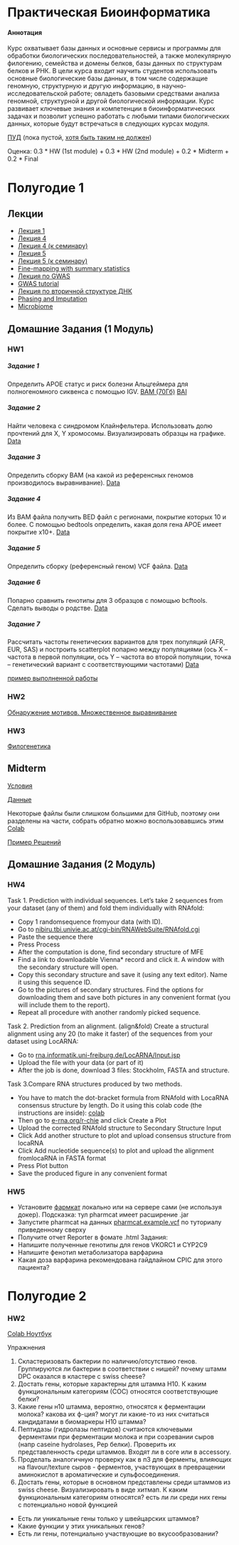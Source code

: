 # Практическая Биоинформатика

#### Аннотация
Курс охватывает базы данных и основные сервисы и программы для обработки биологических последовательностей, а также молекулярную филогению, семейства и домены белков, базы данных по структурам белков и РНК. В цели курса входит научить студентов использовать основные биологические базы данных, в том числе содержащие геномную, структурную и другую информацию, в научно-исследовательской работе; овладеть базовыми средствами анализа геномной, структурной и другой биологической информации. Курс развивает ключевые знания и компетенции в биоинформатических задачах и позволит успешно работать с любыми типами биологических данных, которые будут встречаться в следующих курсах модуля.

[ПУД](https://www.hse.ru/edu/courses/900085705) (пока пустой, [хотя быть таким не должен](https://www.hse.ru/studyspravka/programmauchdisc))

Оценка: 0.3 * HW (1st module) + 0.3 * HW (2nd module) + 0.2 * Midterm + 0.2 * Final

# Полугодие 1

## Лекции
- [Лекция 1](https://docs.google.com/viewer?url=https://github.com/Vladm0z/HSE-Bioinformatics/raw/main/Bioinformatics/MSc/PracBio/PB_Lec1.pdf)
- [Лекция 4](https://docs.google.com/viewer?url=https://github.com/Vladm0z/HSE-Bioinformatics/raw/main/Bioinformatics/MSc/PracBio/PB_Lec4.pdf)
- [Лекция 4 (к семинару)](https://docs.google.com/viewer?url=https://github.com/Vladm0z/HSE-Bioinformatics/raw/main/Bioinformatics/MSc/PracBio/PBs_Lec4.pdf)
- [Лекция 5](https://docs.google.com/viewer?url=https://github.com/Vladm0z/HSE-Bioinformatics/raw/main/Bioinformatics/MSc/PracBio/PB_Lec5.pdf)
- [Лекция 5 (к семинару)](https://docs.google.com/viewer?url=https://github.com/Vladm0z/HSE-Bioinformatics/raw/main/Bioinformatics/MSc/PracBio/PBs_Lec5.pdf)
- [Fine-mapping with summary statistics](https://stephenslab.github.io/susieR/articles/finemapping_summary_statistics.html)
- [Лекция по GWAS](https://docs.google.com/viewer?url=https://github.com/Vladm0z/HSE-Bioinformatics/raw/main/Bioinformatics/MSc/PracBio/Post-GWAS-1_30.09.2024.pdf)
- [GWAS tutorial](https://pbreheny.github.io/adv-gwas-tutorial/quality_control.html#fam)
- [Лекция по вторичной структуре ДНК](https://docs.google.com/viewer?url=https://github.com/Vladm0z/HSE-Bioinformatics/raw/main/Bioinformatics/MSc/PracBio/PBs_Lec_05_11_2024.pdf)
- [Phasing and Imputation](https://docs.google.com/viewer?url=https://github.com/Vladm0z/HSE-Bioinformatics/raw/main/Bioinformatics/MSc/PracBio/Phasing%20and%20imputation.pdf)
- [Microbiome](https://docs.google.com/viewer?url=https://github.com/Vladm0z/HSE-Bioinformatics/raw/main/Bioinformatics/MSc/PracBio/Microbiome.pdf)

## Домашние Задания (1 Модуль)
### HW1
##### Задание 1
Определить APOE статус и риск болезни Альцгеймера для полногеномного сиквенса с помощью IGV.
[BAM (70Гб)](https://storage.yandexcloud.net/genotek-testing/data/vi0006/vi0006.markdup.hg19.bam?X-Amz-Algorithm=AWS4-HMAC-SHA256&X-Amz-Credential=wgMztS8ws2HPY6sgnw38%2F20240910%2Fru-central1%2Fs3%2Faws4_request&X-Amz-Date=20240910T170208Z&X-Amz-Expires=864000&X-Amz-Signature=673FB8F2B3259D4A5F2326BD88BD7980B1D508D1A2F55075379BF61BD2A6AF69&X-Amz-SignedHeaders=host)
[BAI](https://storage.yandexcloud.net/genotek-testing/data/vi0006/vi0006.markdup.hg19.bai?X-Amz-Algorithm=AWS4-HMAC-SHA256&X-Amz-Credential=wgMztS8ws2HPY6sgnw38%2F20240910%2Fru-central1%2Fs3%2Faws4_request&X-Amz-Date=20240910T170237Z&X-Amz-Expires=864000&X-Amz-Signature=955B8DC66CC6C474038D2DFF1D90E354CA9F21D631C6901B1AB032218143BA74&X-Amz-SignedHeaders=host)

##### Задание 2
Найти человека с синдромом Клайнфельтера. Использовать долю прочтений для X, Y хромосомы. Визуализировать образцы на графике.
[Data](https://drive.google.com/file/d/1y4EX5VJBc5ZzAWVECgbhZMGMP7EzSRqt/view?usp=drive_link)

##### Задание 3
Определить сборку BAM (на какой из референсных геномов производилось выравнивание).
[Data](https://drive.google.com/file/d/1yBwfSk_-UkrYXF3zkjf8hAv-YlD8XNhV/view?usp=drive_link)

##### Задание 4
Из BAM файла получить BED файл с регионами, покрытие которых 10 и более. С помощью bedtools определить, какая доля гена APOE имеет покрытие x10+.
[Data](https://drive.google.com/file/d/1y6mscgydlMXj96c0m3xV3kHSci2a498n/view?usp=drive_link)

##### Задание 5
Определить сборку (референсный геном) VCF файла.
[Data](https://drive.google.com/file/d/1tB5_aX_PHTfgJBOxrBBgURkVGfd2gtAq/view?usp=drive_link)

##### Задание 6
Попарно сравнить генотипы для 3 образцов с помощью bcftools. Сделать выводы о родстве.
[Data](https://drive.google.com/file/d/1yKQC_qn8sDhyflKWvAQpYyDbBiTPvuv4/view?usp=drive_link)

##### Задание 7
Рассчитать частоты генетических вариантов для трех популяций (AFR, EUR, SAS) и построить scatterplot попарно между популяциями (ось Х – частота в первой популяции, ось Y – частота во второй популяции, точка – генетический вариант с соответствующими частотами)
[Data](https://drive.google.com/file/d/1yMDb2JGcMfaZ8T6oHVJRB2EPjq3dGos5/view?usp=drive_link)


[пример выполненной работы](https://colab.research.google.com/drive/1Re9ICj2SAEqcDrvhP-rtJgg-LgfydNbZ?usp=sharing)


### HW2

[Обнаружение мотивов. Множественное выравнивание](https://github.com/michtrofimov/hse_data_analysis_MSA/tree/master)

### HW3

[Филогенетика](https://github.com/michtrofimov/hse_data_analysis_phylogenetics)



## Midterm

[Условия](https://docs.google.com/viewer?url=https://github.com/Vladm0z/HSE-Bioinformatics/raw/main/Bioinformatics/MSc/PracBio/Midterm/Midterm.pdf)

[Данные](https://github.com/Vladm0z/HSE-Bioinformatics/tree/main/Bioinformatics/MSc/PracBio/Midterm)

Некоторые файлы были слишком большими для GitHub, поэтому они разделены на части, собрать обратно можно воспользовавшись этим [Colab](https://colab.research.google.com/drive/1DQu0zZz_REoLFjRxqyBUBRb232cv3wRj?usp=sharing)

[Пример Решений](https://docs.google.com/viewer?url=https://github.com/Vladm0z/HSE-Bioinformatics/raw/main/Bioinformatics/MSc/PracBio/Midterm/Midterm_sol.pdf)



## Домашние Задания (2 Модуль)
### HW4
Task 1. Prediction with individual sequences.
Let’s take 2 sequences from your dataset (any of them) and fold them individually with RNAfold:
- Copy 1 randomsequence fromyour data (with ID).
-  Go to [nibiru.tbi.univie.ac.at/cgi-bin/RNAWebSuite/RNAfold.cgi](http://nibiru.tbi.univie.ac.at/cgi-bin/RNAWebSuite/RNAfold.cgi)
- Paste the sequence there
- Press Process
- After the computation is done, find secondary structure of MFE
- Find a link to downloadable Vienna* record and click it. A window with the secondary structure will open.
- Copy this secondary structure and save it (using any text editor). Name it using this sequence ID.
- Go to the pictures of secondary structures. Find the options for downloading them and save both pictures in any convenient format (you will include them to the report).
- Repeat all procedure with another randomly picked sequence.

Task 2. Prediction from an alignment. (align&fold)
Create a structural alignment using any 20 (to make it faster) of the sequences from your
dataset using LocARNA:
- Go to [rna.informatik.uni-freiburg.de/LocARNA/Input.jsp](https://rna.informatik.uni-freiburg.de/LocARNA/Input.jsp)
- Upload the file with your data (or part of it)
- After the job is done, download 3 files: Stockholm, FASTA and structure.

Task 3.Compare RNA structures produced by two methods.
- You have to match the dot-bracket formula from RNAfold with LocaRNA consensus structure by length. Do it using this colab code (the instructions are inside): [colab](https://colab.research.google.com/drive/1dQZQgV2Y63VPjoqrqPC1B8Y5xG_HfzPv?usp=sharing)
- Then go to [e-rna.org/r-chie](https://e-rna.org/r-chie/) and click Create a Plot
- Upload the corrected RNAfold structure to Secondary Structure Input
- Click Add another structure to plot and upload consensus structure from locaRNA
- Click Add nucleotide sequence(s) to plot and upload the alignment fromlocaRNA in FASTA format
- Press Plot button
- Save the produced figure in any convenient format

### HW5
- Установите [фармкат](https://github.com/PharmGKB/PharmCAT-tutorial) локально или на сервере сами (не используя докер). Подсказка: тул
pharmcat имеет расширение .jar
- Запустите pharmcat на данных [pharmcat.example.vcf](https://github.com/Vladm0z/HSE-Bioinformatics/blob/main/Bioinformatics/MSc/PracBio/HW_1107/pharmcat.example.vcf) по туториалу приведенному сверху
- Получите отчет Reporter в фомате .html
Задания:
- Напишите полученные генотипы для генов VKORC1 и CYP2C9
- Напишите фенотип метаболизатора варфарина
- Какая доза варфарина рекомендована гайдлайном CPIC для этого пациента?

# Полугодие 2

### HW2

[Colab Ноутбук](https://colab.research.google.com/drive/19qfsfIYkdhC8tmXv548ifJ9Zg_fq0BIR?usp=sharing)


Упражнения
1. Скластеризовать бактерии по наличию/отсутствию генов. Группируются ли бактерии в соответствии с нишей? почему штамм DPC оказался в кластере с swiss cheese?
2. Достать гены, которые характерны для штамма Н10. К каким функциональным категориям (СОС) относятся соответствующие белки?
3. Какие гены н10 штамма, вероятно, относятся к ферментации молока? какова их ф-ция? могут ли какие-то из них считаться кандидатами в биомаркеры Н10 штамма?
4. Пептидазы (гидролазы пептидов) считаются ключевыми ферментами при ферментации молока и при созревании сыров (напр caseine hydrolases, Рер белки). Проверить их представленность среди штаммов. Входят ли в соге или в accessory.
5. Проделать аналогичную проверку как в п3 для ферменты, влияющих на flavour/texture сыров - ферментов, участвующих в превращении аминокислот в ароматические и сульфосоединения.
6. Достать гены, которые в основном представлены среди штаммов из swiss cheese. Визуализировать в виде хитмап. К каким функциональным категориям относятся? есть ли ли среди них гены с потенциально новой функцией
- Есть ли уникальные гены только у швейцарских штаммов?
-  Какие функции у этих уникальных генов?
-  Есть ли гены, потенциально участвующие во вкусообразовании?
